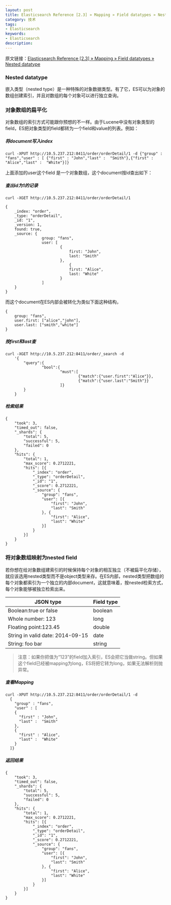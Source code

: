 ```yaml
---
layout: post
title: Elasticsearch Reference [2.3] » Mapping » Field datatypes » Nested datatype
category: 技术
tags: 
- Elasticsearch
keywords: 
- Elasticsearch 
description:
---
```


原文链接：[Elasticsearch Reference [2.3] »  Mapping » Field datatypes » Nested datatype](https://www.elastic.co/guide/en/elasticsearch/reference/current/nested.html)

### Nested datatype
嵌入类型（nested type）是一种特殊的对象数据类型。有了它，ES可以为对象的数组创建索引，并且对数组的每个对象可以进行独立查询。
### 对象数组的扁平化
对象数组的索引方式可能跟你预想的不一样。由于Lucene中没有对象类型的field，ES把对象类型的field都转为一个field和value的列表。例如：
##### 将document写入index

```
curl -XPUT http://10.5.237.212:8411/order/orderDetail/1 -d {"group" : "fans","user" : [ {"first" : "John","last" :  "Smith"},{"first" : "Alice","last" :  "White"}]}
```

上面添加的user这个field 是一个对象数组，这个document按id查出如下：

##### 查出id为1的记录

```
curl -XGET http://10.5.237.212:8411/order/orderDetail/1

{
    _index: "order",
    _type: "orderDetail",
    _id: "1",
    _version: 1,
    found: true,
    _source: {
                group: "fans",
                user: [
                        {
                            first: "John",
                            last: "Smith"
                        },
                            {
                            first: "Alice",
                            last: "White"
                        }
                ]
    }
}
```

而这个document在ES内部会被转化为类似下面这种结构，


```
{
    group: "fans",
    user.first: ["alice","john"],
    user.last: ["smith","white"]
}
```

##### 按first和last查

```
curl -XGET http://10.5.237.212:8411/order/_search -d
    '{
        "query":{
                "bool":{
                        "must":[
                                {"match":{"user.first":"Alice"}},
                                {"match":{"user.last":"Smith"}}
                        ]}
        }
    }
```

##### 检索结果

```
{
    "took": 3,
    "timed_out": false,
    "_shards": {
        "total": 5,
        "successful": 5,
        "failed": 0
    },
    "hits": {
        "total": 1,
        "max_score": 0.2712221,
        "hits": [{
            "_index": "order",
            "_type": "orderDetail",
            "_id": "1",
            "_score": 0.2712221,
            "_source": {
                "group": "fans",
                "user": [{
                    "first": "John",
                    "last": "Smith"
                }, {
                    "first": "Alice",
                    "last": "White"
                }]
            }
        }]
    }
}
```

### 将对象数组映射为nested field
若你想在给对象数组建索引的时候保持每个对象的相互独立（不被扁平化存储），就应该选用nested类型而不是object类型来存。在ES内部，nested类型把数组的每个对象都索引为一个独立的内部document，这就意味着，按nested检索方式，每个对象能够被独立检索出来。

|JSON type|Field type|
|---|---|
|Boolean:true or false|boolean|
|Whole number: 123|long|
|Floating point:123.45|double|
|String in valid date: 2014-09-15|date|
|String: foo bar|string|

>注意：如果你把值为“123”的field加入索引，ES会把它当做string。但如果这个field已经被mapping为long，ES将把它转为long，如果无法解析则抛异常。

##### 查看Mapping

```
curl -XPUT http://10.5.237.212:8411/order/orderDetail/1 -d
  {
    "group" : "fans",
    "user" : [
    {
      "first" : "John",
      "last" :  "Smith"
    },
    {
      "first" : "Alice",
      "last" :  "White"
    }
  ]}
```

##### 返回结果

```
{
    "took": 3,
    "timed_out": false,
    "_shards": {
        "total": 5,
        "successful": 5,
        "failed": 0
    },
    "hits": {
        "total": 1,
        "max_score": 0.2712221,
        "hits": [{
            "_index": "order",
            "_type": "orderDetail",
            "_id": "1",
            "_score": 0.2712221,
            "_source": {
                "group": "fans",
                "user": [{
                    "first": "John",
                    "last": "Smith"
                }, {
                    "first": "Alice",
                    "last": "White"
                }]
            }
        }]
    }
}
```